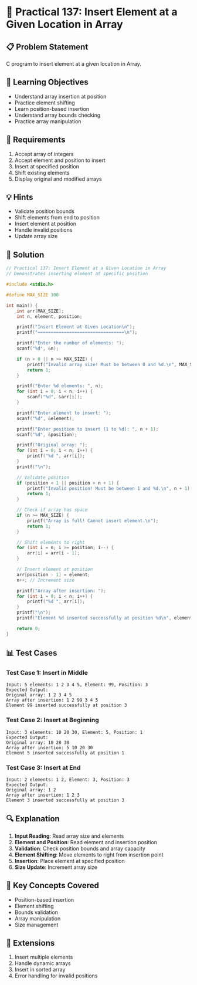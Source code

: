 # 🎯 Practical 137: Insert Element at a Given Location in Array

## 📋 Problem Statement

C program to insert element at a given location in Array.

## 🎯 Learning Objectives

- Understand array insertion at position
- Practice element shifting
- Learn position-based insertion
- Understand array bounds checking
- Practice array manipulation

## 📝 Requirements

1. Accept array of integers
2. Accept element and position to insert
3. Insert at specified position
4. Shift existing elements
5. Display original and modified arrays

## 💡 Hints

- Validate position bounds
- Shift elements from end to position
- Insert element at position
- Handle invalid positions
- Update array size

## 🔧 Solution

```c
// Practical 137: Insert Element at a Given Location in Array
// Demonstrates inserting element at specific position

#include <stdio.h>

#define MAX_SIZE 100

int main() {
    int arr[MAX_SIZE];
    int n, element, position;

    printf("Insert Element at Given Location\n");
    printf("=================================\n");

    printf("Enter the number of elements: ");
    scanf("%d", &n);

    if (n < 0 || n >= MAX_SIZE) {
        printf("Invalid array size! Must be between 0 and %d.\n", MAX_SIZE - 1);
        return 1;
    }

    printf("Enter %d elements: ", n);
    for (int i = 0; i < n; i++) {
        scanf("%d", &arr[i]);
    }

    printf("Enter element to insert: ");
    scanf("%d", &element);

    printf("Enter position to insert (1 to %d): ", n + 1);
    scanf("%d", &position);

    printf("Original array: ");
    for (int i = 0; i < n; i++) {
        printf("%d ", arr[i]);
    }
    printf("\n");

    // Validate position
    if (position < 1 || position > n + 1) {
        printf("Invalid position! Must be between 1 and %d.\n", n + 1);
        return 1;
    }

    // Check if array has space
    if (n >= MAX_SIZE) {
        printf("Array is full! Cannot insert element.\n");
        return 1;
    }

    // Shift elements to right
    for (int i = n; i >= position; i--) {
        arr[i] = arr[i - 1];
    }

    // Insert element at position
    arr[position - 1] = element;
    n++; // Increment size

    printf("Array after insertion: ");
    for (int i = 0; i < n; i++) {
        printf("%d ", arr[i]);
    }
    printf("\n");
    printf("Element %d inserted successfully at position %d\n", element, position);

    return 0;
}
```

## 📊 Test Cases

### Test Case 1: Insert in Middle
```
Input: 5 elements: 1 2 3 4 5, Element: 99, Position: 3
Expected Output:
Original array: 1 2 3 4 5
Array after insertion: 1 2 99 3 4 5
Element 99 inserted successfully at position 3
```

### Test Case 2: Insert at Beginning
```
Input: 3 elements: 10 20 30, Element: 5, Position: 1
Expected Output:
Original array: 10 20 30
Array after insertion: 5 10 20 30
Element 5 inserted successfully at position 1
```

### Test Case 3: Insert at End
```
Input: 2 elements: 1 2, Element: 3, Position: 3
Expected Output:
Original array: 1 2
Array after insertion: 1 2 3
Element 3 inserted successfully at position 3
```

## 🔍 Explanation

1. **Input Reading**: Read array size and elements
2. **Element and Position**: Read element and insertion position
3. **Validation**: Check position bounds and array capacity
4. **Element Shifting**: Move elements to right from insertion point
5. **Insertion**: Place element at specified position
6. **Size Update**: Increment array size

## 🎯 Key Concepts Covered

- Position-based insertion
- Element shifting
- Bounds validation
- Array manipulation
- Size management

## 🚀 Extensions

1. Insert multiple elements
2. Handle dynamic arrays
3. Insert in sorted array
4. Error handling for invalid positions